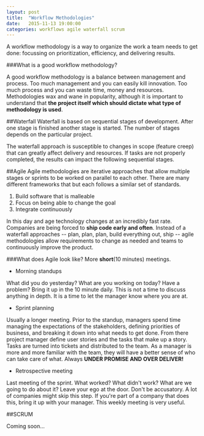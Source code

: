 ```yaml
---
layout: post
title:  "Workflow Methodologies"
date:   2015-11-13 19:00:00
categories: workflows agile waterfall scrum
---
```

A workflow methodology is a way to organize the work a team needs to get done: focussing on prioritization, efficiency, and delivering results. 

###What is a good workflow methodology?

A good workflow methodology is a balance between management and process. Too much management and you can easily kill innovation. Too much process and you can waste time, money and resources. Methodologies wax and wane in popularity, although it is important to understand that **the project itself which should dictate what type of methodology is used**.

##Waterfall
Waterfall is based on sequential stages of development. After one stage is finished another stage is started. The number of stages depends on the particular project. 

The waterfall approach is susceptible to changes in scope (feature creep) that can greatly affect delivery and resources. If tasks are not properly completed, the results can impact the following sequential stages.

##Agile
Agile methodologies are iterative approaches that allow multiple stages or sprints to be worked on parallel to each other. There are many different frameworks that but each follows a similar set of standards. 

1. Build software that is malleable
2. Focus on being able to change the goal
3. Integrate continuously 

In this day and age technology changes at an incredibly fast rate. Companies are being forced to **ship code early and often**. Instead of a waterfall approaches -- plan, plan, plan, build everything out, ship -- agile methodologies allow requirements to change as needed and teams to continuously improve the product. 

###What does Agile look like?
More **short**(10 minutes) meetings.

* Morning standups

What did you do yesterday? What are you working on today? Have a problem? Bring it up in the 10 minute daily. This is not a time to discuss anything in depth. It is a time to let the manager know where you are at.

* Sprint planning

Usually a longer meeting. Prior to the standup, managers spend time managing the expectations of the stakeholders, defining priorities of business, and breaking it down into what needs to get done. From there project manager define user stories and the tasks that make up a story. Tasks are turned into tickets and distributed to the team. As a manager is more and more familiar with the team, they will have a better sense of who can take care of what. Always **UNDER PROMISE AND OVER DELIVER!**

* Retrospective meeting

Last meeting of the sprint. What worked? What didn't work? What are we going to do about it? Leave your ego at the door. Don't be accusatory. A lot of companies might skip this step. If you're part of a company that does this, bring it up with your manager. This weekly meeting is very useful.


##SCRUM

Coming soon...



